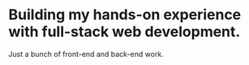 <h1>Building my hands-on experience with full-stack web development.</h1>
<p>Just a bunch of front-end and back-end work.</p>
